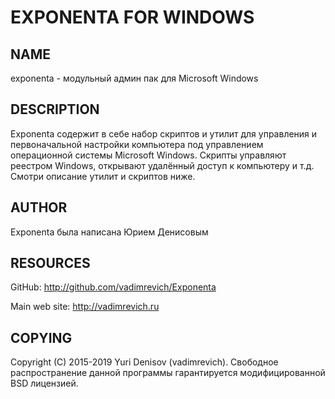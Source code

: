 # EXPONENTA FOR WINDOWS

## NAME

exponenta - модульный админ пак для Microsoft Windows

## DESCRIPTION

Exponenta содержит в себе набор скриптов и утилит для управления и
первоначальной настройки компьютера под управлением операционной
системы Microsoft Windows. Скрипты управляют реестром Windows,
открывают удалённый доступ к компьютеру и т.д. Смотри описание
утилит и скриптов ниже.

## AUTHOR

Exponenta была написана Юрием Денисовым

## RESOURCES

GitHub: <http://github.com/vadimrevich/Exponenta>

Main web site: <http://vadimrevich.ru>

## COPYING

Copyright (C) 2015-2019 Yuri Denisov (vadimrevich). Свободное
распространение данной программы гарантируется
модифицированной BSD лицензией.
